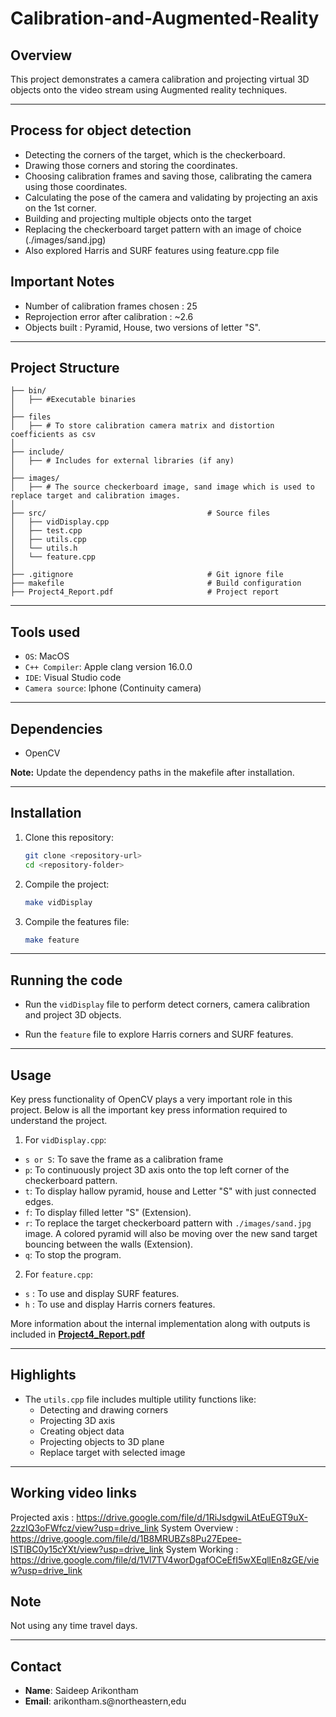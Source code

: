 # Calibration-and-Augmented-Reality

## Overview
This project demonstrates a camera calibration and projecting virtual 3D objects onto the video stream using Augmented reality techniques.

---

## Process for object detection
- Detecting the corners of the target, which is the checkerboard.
- Drawing those corners and storing the coordinates.
- Choosing calibration frames and saving those, calibrating the camera using those coordinates.
- Calculating the pose of the camera and validating by projecting an axis on the 1st corner.
- Building and projecting multiple objects onto the target
- Replacing the checkerboard target pattern with an image of choice (./images/sand.jpg)
- Also explored Harris and SURF features using feature.cpp file

## Important Notes
- Number of calibration frames chosen : 25
- Reprojection error after calibration : ~2.6
- Objects built : Pyramid, House, two versions of letter "S".

---

## Project Structure

```
├── bin/
│   ├── #Executable binaries
│
├── files
│   ├── # To store calibration camera matrix and distortion coefficients as csv
│
├── include/                                
│   ├── # Includes for external libraries (if any)
│
├── images/
│   ├── # The source checkerboard image, sand image which is used to replace target and calibration images.
│
├── src/                                    # Source files
│   ├── vidDisplay.cpp
│   ├── test.cpp
│   ├── utils.cpp
│   └── utils.h
│   └── feature.cpp
│
├── .gitignore                              # Git ignore file
├── makefile                                # Build configuration
├── Project4_Report.pdf                     # Project report
```

---

## Tools used
- `OS`: MacOS
- `C++ Compiler`: Apple clang version 16.0.0
- `IDE`: Visual Studio code
- `Camera source`: Iphone (Continuity camera)

---

## Dependencies
- OpenCV

**Note:** Update the dependency paths in the makefile after installation.

---

## Installation

1. Clone this repository:
   ```bash
   git clone <repository-url>
   cd <repository-folder>
   ```

2. Compile the project:
   ```bash
   make vidDisplay
   ```

3. Compile the features file:
    ```bash
    make feature
    ```

---

## Running the code

- Run the `vidDisplay` file to perform detect corners, camera calibration and project 3D objects.

- Run the `feature` file to explore Harris corners and SURF features.

---

## Usage

Key press functionality of OpenCV plays a very important role in this project. Below is all the important key press information required to understand the project.

1. For `vidDisplay.cpp`:

- `s or S`: To save the frame as a calibration frame
- `p`: To continuously project 3D axis onto the top left corner of the checkerboard pattern.
- `t`: To display hallow pyramid, house and Letter "S" with just connected edges.
- `f`: To display filled letter "S" (Extension).
- `r`: To replace the target checkerboard pattern with `./images/sand.jpg` image. A colored pyramid will also be moving over the new sand target bouncing between the walls (Extension).
- `q`: To stop the program. 

2. For `feature.cpp`:
- `s` : To use and display SURF features.
- `h` : To use and display Harris corners features.

More information about the internal implementation along with outputs is included in **[Project4_Report.pdf](https://github.com/saideep-arikontham/Calibration-and-Augmented-Reality/blob/main/Project4_Report.pdf)**



---

## Highlights
- The `utils.cpp` file includes multiple utility functions like:
    - Detecting and drawing corners
    - Projecting 3D axis
    - Creating object data
    - Projecting objects to 3D plane
    - Replace target with selected image

---

## Working video links

Projected axis : https://drive.google.com/file/d/1RiJsdgwiLAtEuEGT9uX-2zzIQ3oFWfcz/view?usp=drive_link
System Overview : https://drive.google.com/file/d/1B8MRUBZs8Pu27Epee-lSTIBC0y15cYXt/view?usp=drive_link
System Working : https://drive.google.com/file/d/1Vl7TV4worDgafOCeEfI5wXEqllEn8zGE/view?usp=drive_link

## Note

Not using any time travel days.

---

## Contact
- **Name**: Saideep Arikontham
- **Email**: arikontham.s@northeastern,edu